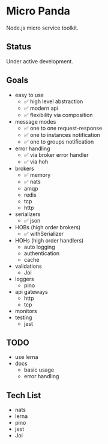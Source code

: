# Micro Panda

Node.js micro service toolkit.

## Status

Under active development.

## Goals

- easy to use
  - :white_check_mark: high level abstraction
  - :white_check_mark: modern api
  - :white_check_mark: flexibility via composition
- message modes
  - :white_check_mark: one to one request-response
  - :white_check_mark: one to instances notification
  - :white_check_mark: one to groups notification
- error handling
  - :white_check_mark: via broker error handler
  - :white_check_mark: via hoh
- brokers
  - :white_check_mark: memory
  - :white_check_mark: nats
  - amqp
  - redis
  - tcp
  - http
- serializers
  - :white_check_mark: json
- HOBs (high order brokers)
  - :white_check_mark: withSerializer
- HOHs (high order handlers)
  - auto logging
  - authentication
  - cache
- validations
  - Joi
- loggers
  - pino
- api gateways
  - http
  - tcp
- monitors
- testing
  - jest


## TODO

- use lerna
- docs
  - basic usage
  - error handling

## Tech List

- nats
- lerna
- pino
- jest
- Joi
